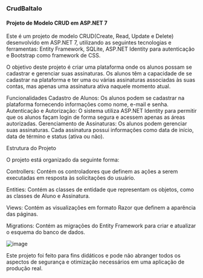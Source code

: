 ### CrudBaltaIo

#### Projeto de Modelo CRUD em ASP.NET 7
Este é um projeto de modelo CRUD(Create, Read, Update e Delete) desenvolvido em ASP.NET 7, utilizando as seguintes tecnologias e ferramentas: 
Entity Framework, SQLite, ASP.NET Identity para autenticação e Bootstrap como framework de CSS.

O objetivo deste projeto é criar uma plataforma onde os alunos possam se cadastrar e gerenciar suas assinaturas. Os alunos têm a capacidade de se cadastrar na plataforma e ter uma ou várias assinaturas associadas às suas contas, mas apenas uma assinatura ativa naquele momento atual.

Funcionalidades
Cadastro de Alunos: Os alunos podem se cadastrar na plataforma fornecendo informações como nome, e-mail e senha.
Autenticação e Autorização: O sistema utiliza ASP.NET Identity para permitir que os alunos façam login de forma segura e acessem apenas as áreas autorizadas.
Gerenciamento de Assinaturas: Os alunos podem gerenciar suas assinaturas. Cada assinatura possui informações como data de início, data de término e status (ativa ou não).

Estrutura do Projeto

O projeto está organizado da seguinte forma:

Controllers: Contém os controladores que definem as ações a serem executadas em resposta às solicitações do usuário.

Entities: Contém as classes de entidade que representam os objetos, como as classes de Aluno e Assinatura.

Views: Contém as visualizações em formato Razor que definem a aparência das páginas.

Migrations: Contém as migrações do Entity Framework para criar e atualizar o esquema do banco de dados.

![image](https://github.com/RafaelaRomin/CrudBaltaIo/assets/124751861/f5dd3970-a950-46e8-8bd4-a0dc81cbf95e)

Este projeto foi feito para fins didáticos e pode não abranger todos os aspectos de segurança e otimização necessários em uma aplicação de produção real.
